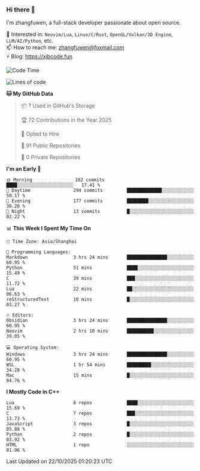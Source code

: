 ### Hi there 👋

I'm zhangfuwen, a full-stack developer passionate about open source.

🌱 Interested in: `Neovim/Lua`, `Linux/C/Rust`, `OpenGL/Vulkan/3D Engine`, `LLM/AI/Python`, etc.  
📫 How to reach me: zhangfuwen@foxmail.com  
⚡ Blog: https://xjbcode.fun 

<!--START_SECTION:waka-->
![Code Time](http://img.shields.io/badge/Code%20Time-100%20hrs%2054%20mins-blue)

![Lines of code](https://img.shields.io/badge/From%20Hello%20World%20I%27ve%20Written-65.3%20thousand%20lines%20of%20code-blue)

**🐱 My GitHub Data** 

> 📦 ? Used in GitHub's Storage 
 > 
> 🏆 72 Contributions in the Year 2025
 > 
> 💼 Opted to Hire
 > 
> 📜 91 Public Repositories 
 > 
> 🔑 0 Private Repositories 
 > 
**I'm an Early 🐤** 

```text
🌞 Morning                102 commits         ████░░░░░░░░░░░░░░░░░░░░░   17.41 % 
🌆 Daytime                294 commits         █████████████░░░░░░░░░░░░   50.17 % 
🌃 Evening                177 commits         ████████░░░░░░░░░░░░░░░░░   30.20 % 
🌙 Night                  13 commits          █░░░░░░░░░░░░░░░░░░░░░░░░   02.22 % 
```


📊 **This Week I Spent My Time On** 

```text
🕑︎ Time Zone: Asia/Shanghai

💬 Programming Languages: 
Markdown                 3 hrs 24 mins       ███████████████░░░░░░░░░░   60.95 % 
Python                   51 mins             ████░░░░░░░░░░░░░░░░░░░░░   15.49 % 
C                        39 mins             ███░░░░░░░░░░░░░░░░░░░░░░   11.72 % 
Lua                      22 mins             ██░░░░░░░░░░░░░░░░░░░░░░░   06.63 % 
reStructuredText         10 mins             █░░░░░░░░░░░░░░░░░░░░░░░░   03.27 % 

🔥 Editors: 
Obsidian                 3 hrs 24 mins       ███████████████░░░░░░░░░░   60.95 % 
Neovim                   2 hrs 10 mins       ██████████░░░░░░░░░░░░░░░   39.05 % 

💻 Operating System: 
Windows                  3 hrs 24 mins       ███████████████░░░░░░░░░░   60.95 % 
WSL                      1 hr 54 mins        █████████░░░░░░░░░░░░░░░░   34.28 % 
Mac                      15 mins             █░░░░░░░░░░░░░░░░░░░░░░░░   04.76 % 
```

**I Mostly Code in C++** 

```text
Lua                      8 repos             ████░░░░░░░░░░░░░░░░░░░░░   15.69 % 
C                        7 repos             ███░░░░░░░░░░░░░░░░░░░░░░   13.73 % 
JavaScript               3 repos             █░░░░░░░░░░░░░░░░░░░░░░░░   05.88 % 
Python                   2 repos             █░░░░░░░░░░░░░░░░░░░░░░░░   03.92 % 
HTML                     1 repo              ░░░░░░░░░░░░░░░░░░░░░░░░░   01.96 % 
```




 Last Updated on 22/10/2025 01:20:23 UTC
<!--END_SECTION:waka-->
